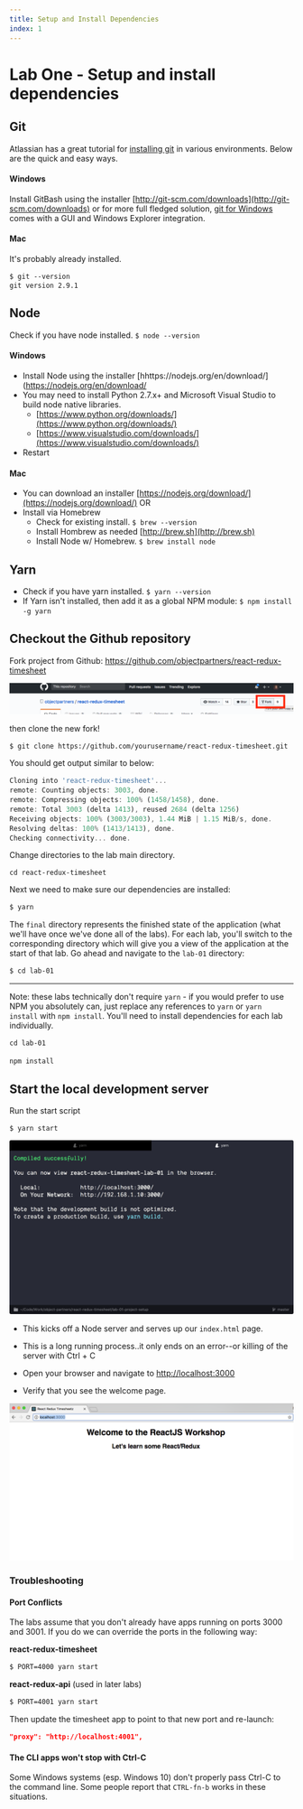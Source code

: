 ```yaml
---
title: Setup and Install Dependencies
index: 1
---
```


# Lab One - Setup and install dependencies

## Git

Atlassian has a great tutorial for [installing git](https://www.atlassian.com/git/tutorials/install-git)
in various environments. Below are the quick and easy ways.

#### Windows

Install GitBash using the installer [http://git-scm.com/downloads](http://git-scm.com/downloads)
or for more full fledged solution, [git for Windows](https://git-for-windows.github.io/) comes with a GUI
and Windows Explorer integration.

#### Mac

It's probably already installed.

```
$ git --version
git version 2.9.1
```

## Node

Check if you have node installed. `$ node --version`

#### Windows

* Install Node using the installer [hhttps://nodejs.org/en/download/](https://nodejs.org/en/download/
* You may need to install Python 2.7.x+ and Microsoft Visual Studio to build node native libraries.
  * [https://www.python.org/downloads/](https://www.python.org/downloads/)
  * [https://www.visualstudio.com/downloads/](https://www.visualstudio.com/downloads/)
* Restart

#### Mac
* You can download an installer [https://nodejs.org/download/](https://nodejs.org/download/) OR
* Install via Homebrew
  * Check for existing install. `$ brew --version`
  * Install Hombrew as needed [http://brew.sh](http://brew.sh)
  * Install Node w/ Homebrew. `$ brew install node`

## Yarn

* Check if you have yarn installed. `$ yarn --version`
* If Yarn isn't installed, then add it as a global NPM module: `$ npm install -g yarn`

## Checkout the Github repository

Fork project from Github: https://github.com/objectpartners/react-redux-timesheet

![Fork repo](./images/fork.png)

then clone the new fork!

```
$ git clone https://github.com/yourusername/react-redux-timesheet.git
```

You should get output similar to below:

```javascript
Cloning into 'react-redux-timesheet'...
remote: Counting objects: 3003, done.
remote: Compressing objects: 100% (1458/1458), done.
remote: Total 3003 (delta 1413), reused 2684 (delta 1256)
Receiving objects: 100% (3003/3003), 1.44 MiB | 1.15 MiB/s, done.
Resolving deltas: 100% (1413/1413), done.
Checking connectivity... done.
```

Change directories to the lab main directory.

```
cd react-redux-timesheet
```

Next we need to make sure our dependencies are installed:

```bash
$ yarn
```

The `final` directory represents the finished state of the application (what we'll have once we've done all of the labs). For each lab, you'll switch to the corresponding directory which will give you a view of the application at the start of that lab. Go ahead and navigate to the `lab-01` directory:

```bash
$ cd lab-01
```

------

Note: these labs technically don't require `yarn` - if you would prefer to use NPM you absolutely can, just replace any references to `yarn` or `yarn install` with `npm install`.
You'll need to install dependencies for each lab individually.

```bash:title=If yarn is not installed...
cd lab-01

npm install
```

## Start the local development server

Run the start script

```
$ yarn start
```

![](./images/yarn.start.png)

* This kicks off a Node server and serves up our `index.html` page.

* This is a long running process..it only ends on an error--or killing of the server with Ctrl + C

* Open your browser and navigate to [http://localhost:3000](http://localhost:3000)

* Verify that you see the welcome page.

![](./images/welcome.png)

### Troubleshooting

#### Port Conflicts

The labs assume that you don't already have apps running on ports 3000 and 3001. If you do we can override the ports in the following way:

**react-redux-timesheet**
```bash
$ PORT=4000 yarn start
```

**react-redux-api** (used in later labs)
```bash
$ PORT=4001 yarn start
```

Then update the timesheet app to point to that new port and re-launch:

```title=react-redux-timesheet/package.json
"proxy": "http://localhost:4001",
```

#### The CLI apps won't stop with Ctrl-C

Some Windows systems (esp. Windows 10) don't properly pass Ctrl-C to the command line. Some people report that `CTRL-fn-b` works in these situations.
